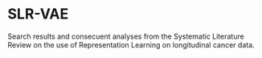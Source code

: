# SLR-VAE
Search results and consecuent analyses from the Systematic Literature Review on the use of Representation Learning on longitudinal cancer data.

